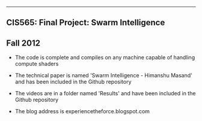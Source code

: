 -------------------------------------------------------------------------------
CIS565: Final Project: Swarm Intelligence
-------------------------------------------------------------------------------
Fall 2012
-------------------------------------------------------------------------------



- The code is complete and compiles on any machine capable of handling compute shaders

- The technical paper is named 'Swarm Intelligence - Himanshu Masand' and has been included in the Github repository

- The videos are in a folder named 'Results' and have been included in the Github repository

- The blog address is experiencetheforce.blogspot.com
